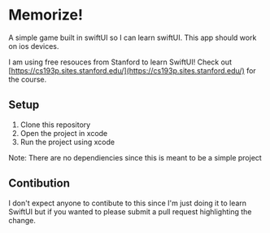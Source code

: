 # Memorize!
A simple game built in swiftUI so I can learn swiftUI. This app should work on ios devices. 

I am using free resouces from Stanford to learn SwiftUI! Check out [https://cs193p.sites.stanford.edu/](https://cs193p.sites.stanford.edu/) for the course.

## Setup

1. Clone this repository
2. Open the project in xcode
3. Run the project using xcode

Note: There are no dependiencies since this is meant to be a simple project

## Contibution

I don't expect anyone to contibute to this since I'm just doing it to learn SwiftUI  but if you wanted to please submit a pull request highlighting the change.
